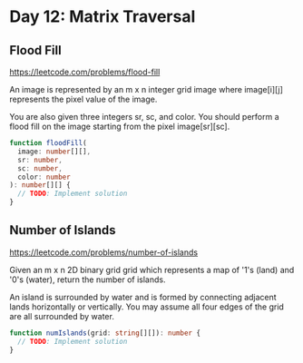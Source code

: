 # Day 12: Matrix Traversal

## Flood Fill

https://leetcode.com/problems/flood-fill

An image is represented by an m x n integer grid image where image[i][j] represents the pixel value of the image.

You are also given three integers sr, sc, and color. You should perform a flood fill on the image starting from the pixel image[sr][sc].

```ts
function floodFill(
  image: number[][],
  sr: number,
  sc: number,
  color: number
): number[][] {
  // TODO: Implement solution
}
```

## Number of Islands

https://leetcode.com/problems/number-of-islands

Given an m x n 2D binary grid grid which represents a map of '1's (land) and '0's (water), return the number of islands.

An island is surrounded by water and is formed by connecting adjacent lands horizontally or vertically. You may assume all four edges of the grid are all surrounded by water.

```ts
function numIslands(grid: string[][]): number {
  // TODO: Implement solution
}
```
